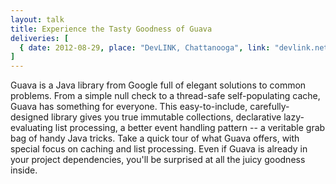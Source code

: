 ```yaml
---
layout: talk
title: Experience the Tasty Goodness of Guava
deliveries: [ 
  { date: 2012-08-29, place: "DevLINK, Chattanooga", link: "devlink.net" }
]
---
```

Guava is a Java library from Google full of elegant solutions to common problems. From a simple null check to a thread-safe self-populating cache, Guava has something for everyone. This easy-to-include, carefully-designed library gives you true immutable collections, declarative lazy-evaluating list processing, a better event handling pattern -- a veritable grab bag of handy Java tricks. Take a quick tour of what Guava offers, with special focus on caching and list processing. Even if Guava is already in your project dependencies, you'll be surprised at all the juicy goodness inside.
